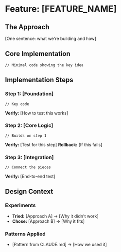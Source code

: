 # Feature: [FEATURE_NAME]

## The Approach
[One sentence: what we're building and how]

## Core Implementation
```language
// Minimal code showing the key idea
```

## Implementation Steps

### Step 1: [Foundation]
```language
// Key code
```
**Verify:** [How to test this works]

### Step 2: [Core Logic]
```language
// Builds on step 1
```
**Verify:** [Test for this step]
**Rollback:** [If this fails]

### Step 3: [Integration]
```language
// Connect the pieces
```
**Verify:** [End-to-end test]

## Design Context

### Experiments
* **Tried:** [Approach A] → [Why it didn't work]
* **Chose:** [Approach B] → [Why it fits]

### Patterns Applied
* [Pattern from CLAUDE.md] → [How we used it]